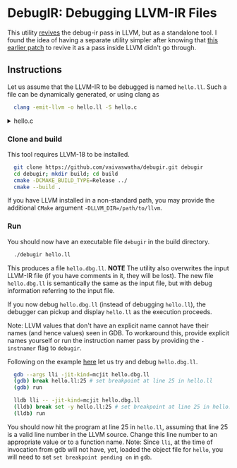 # DebugIR: Debugging LLVM-IR Files

This utility [revives](https://lists.llvm.org/pipermail/llvm-dev/2018-March/122013.html)
the debug-ir pass in LLVM, but as a standalone tool. I found the idea of
having a separate utility simpler after knowing that
[this earlier patch](https://reviews.llvm.org/D40778) to revive it as a
pass inside LLVM didn't go through.

## Instructions
Let us assume that the LLVM-IR to be debugged is named `hello.ll`.
Such a file can be dynamically generated, or using clang as

```sh
  clang -emit-llvm -o hello.ll -S hello.c
```

<details><summary>hello.c</summary>

```C
  #include <stdio.h>
  #include <string.h>

  int main(int argc, char *argv[])
  {
    if (!strcmp(argv[0], "hello")) {
      printf("Hello World\n");
    } else {
      printf("No hello\n");
    }
    return 0;
  } 
```
</details>

### Clone and build
This tool requires LLVM-18 to be installed.

```sh
  git clone https://github.com/vaivaswatha/debugir.git debugir
  cd debugir; mkdir build; cd build
  cmake -DCMAKE_BUILD_TYPE=Release ../
  cmake --build .
```

If you have LLVM installed in a non-standard path, you may provide the
additional `CMake` argument `-DLLVM_DIR=/path/to/llvm`.

### Run
You should now have an executable file `debugir` in the build directory.

```sh
  ./debugir hello.ll
```

This produces a file `hello.dbg.ll`. **NOTE** The utility also overwrites
the input LLVM-IR file (if you have comments in it, they will be lost).
The new file `hello.dbg.ll` is semantically the same as the input file,
but with debug information referring to the input file.

If you now debug `hello.dbg.ll` (instead of debugging `hello.ll`), the
debugger can pickup and display `hello.ll` as the execution proceeds.

Note: LLVM values that don't have an explicit name cannot have their
names (and hence values) seen in GDB. To workaround this, provide
explicit names yourself or run the instruction namer pass by providing
the `-instnamer` flag to `debugir`.

Following on the example [here](https://llvm.org/docs/DebuggingJITedCode.html)
let us try and debug `hello.dbg.ll`.

```sh
  gdb --args lli -jit-kind=mcjit hello.dbg.ll
  (gdb) break hello.ll:25 # set breakpoint at line 25 in hello.ll
  (gdb) run
```

```sh
  lldb lli -- -jit-kind=mcjit hello.dbg.ll
  (lldb) break set -y hello.ll:25 # set breakpoint at line 25 in hello.ll
  (lldb) run
```

You should now hit the program at line 25 in `hello.ll`, assuming that
line 25 is a valid line number in the LLVM source. Change this line number
to an appropriate value or to a function name. Note: Since `lli`, at the
time of invocation from gdb will not have, yet, loaded the object file for
`hello`, you will need to set `set breakpoint pending on` in `gdb`.
